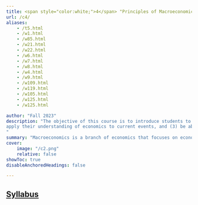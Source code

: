 ```yaml
---
title: <span style="color:white;">4</span> "Principles of Macroeconomics (ECON 1113)" 
url: /c4/
aliases: 
    - /t5.html
    - /w1.html
    - /w85.html
    - /w21.html
    - /w22.html
    - /w6.html
    - /w7.html
    - /w8.html
    - /w4.html
    - /w9.html
    - /w109.html
    - /w119.html
    - /w105.html
    - /w125.html
    - /w125.html

author: "Fall 2023"
description: "The objective of this course is to introduce students to basic Macroeconomics concepts and prepare them for future economic classes. By the end of this class, students should be able to (1) understand and explain basic macroeconomic concepts and basic elements of how the economy in the US is structured, (2)
apply their understanding of economics to current events, and (3) be able to distinguish between correct and incorrect economic logic
" 
summary: "Macroeconomics is a branch of economics that focuses on economic outcomes at the national level.  Questions like: “Why are some countries rich while others are poor?” and “Why do some countries experience rapid growth while others stagnate?” are complicated.  They are also best addressed after becoming familiar with a set of “tools” that facilitate a deep understanding of economic outcomes." 
cover:
    image: "/c2.png"
    relative: false
showToc: true
disableAnchoredHeadings: false

---
```



## [Syllabus](/Syllabus_Fall_2023_ECON_1113.pdf)




